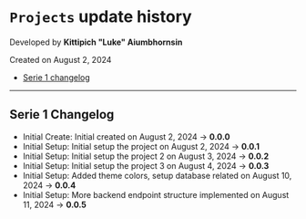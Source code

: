 # `Projects` update history

Developed by __Kittipich "Luke" Aiumbhornsin__

Created on August 2, 2024

- [Serie 1 changelog](#serie-1-changelog)

---

## Serie 1 Changelog

- Initial Create: Initial created on August 2, 2024 -> __0.0.0__
- Initial Setup: Initial setup the project on August 2, 2024 -> __0.0.1__
- Initial Setup: Initial setup the project 2 on August 3, 2024 -> __0.0.2__
- Initial Setup: Initial setup the project 3 on August 4, 2024 -> __0.0.3__
- Initial Setup: Added theme colors, setup database related on August 10, 2024 -> __0.0.4__
- Initial Setup: More backend endpoint structure implemented on August 11, 2024 -> __0.0.5__

